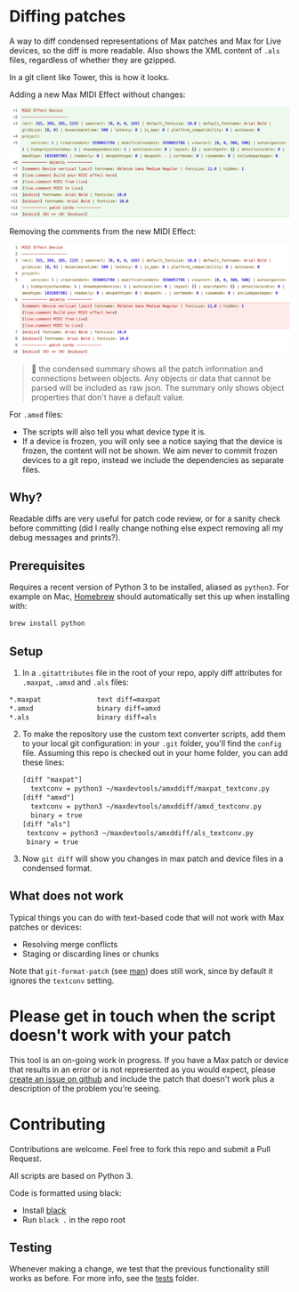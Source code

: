 # Diffing patches

A way to diff condensed representations of Max patches and Max for Live devices, so the diff is more readable. Also shows the XML content of `.als` files, regardless of whether they are gzipped.

In a git client like Tower, this is how it looks.

Adding a new Max MIDI Effect without changes:

![Adding](add-midi-effect.png)

Removing the comments from the new MIDI Effect:

![Removing](remove-comments.png)

> :pushpin: the condensed summary shows all the patch information and connections between objects. Any objects or data that cannot be parsed will be included as raw json. The summary only shows object properties that don't have a default value.

For `.amxd` files:
* The scripts will also tell you what device type it is. 
* If a device is frozen, you will only see a notice saying that the device is frozen, the content will not be shown. We aim never to commit frozen devices to a git repo, instead we include the dependencies as separate files.

## Why?

Readable diffs are very useful for patch code review, or for a sanity check before committing (did I really change nothing else expect removing all my debug messages and prints?).

## Prerequisites

Requires a recent version of Python 3 to be installed, aliased as `python3`. For example on Mac, [Homebrew](https://brew.sh/) should automatically set this up when installing with:

```bash
brew install python
```

## Setup

1. In a `.gitattributes` file in the root of your repo, apply diff attributes for `.maxpat`, `.amxd` and `.als` files:
```text
*.maxpat              text diff=maxpat
*.amxd                binary diff=amxd
*.als                 binary diff=als
```

2. To make the repository use the custom text converter scripts, add them to your local git configuration: in your `.git` folder, you'll find the `config` file. Assuming this repo is checked out in your home folder, you can add these lines:

   ```text
   [diff "maxpat"]
     textconv = python3 ~/maxdevtools/amxddiff/maxpat_textconv.py
   [diff "amxd"]
     textconv = python3 ~/maxdevtools/amxddiff/amxd_textconv.py
     binary = true
   [diff "als"]
    textconv = python3 ~/maxdevtools/amxddiff/als_textconv.py
    binary = true
   ```

3. Now `git diff` will show you changes in max patch and device files in a condensed format.

## What does not work

Typical things you can do with text-based code that will not work with Max patches or devices:
* Resolving merge conflicts
* Staging or discarding lines or chunks

Note that `git-format-patch` (see [man](https://git-scm.com/docs/git-format-patch)) does still work, since by default it ignores the `textconv` setting.

# Please get in touch when the script doesn't work with your patch

This tool is an on-going work in progress. If you have a Max patch or device that results in an error or is not represented as you would expect, please [create an issue on github](https://github.com/Ableton/maxdevtools/issues) and include the patch that doesn't work plus a description of the problem you're seeing.

# Contributing

Contributions are welcome. Feel free to fork this repo and submit a Pull Request.

All scripts are based on Python 3. 

Code is formatted using black:
* Install [black](https://pypi.org/project/black/)
* Run `black .` in the repo root

## Testing

Whenever making a change, we test that the previous functionality still works as before. For more info, see the [tests](tests/) folder.
